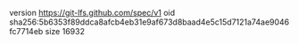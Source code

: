 version https://git-lfs.github.com/spec/v1
oid sha256:5b6353f89ddca8afcb4eb31e9af673d8baad4e5c15d7121a74ae9046fc7714eb
size 16932
